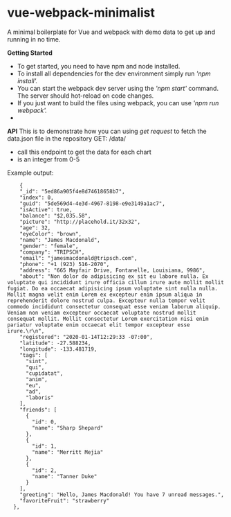 
# vue-webpack-minimalist
A minimal boilerplate for Vue and webpack with demo data to get up and running in no time.

**Getting Started**

- To get started, you need to have npm and node installed. 
- To install all dependencies for the dev environment simply run *'npm install'.* 
- You can start the webpack dev server using the *'npm start'* command. The server should hot-reload on code changes. 
- If you just want to build the files using webpack, you can use *'npm run webpack'.*
- 
**API**
This is to demonstrate how you can using *get request*  to fetch the data.json file in the repository
GET: /data/<id>
- call this endpoint to get the data for each chart
- <id> is an integer from 0-5

Example output: 

        {
        "_id": "5ed86a905f4e8d74618658b7",
        "index": 0,
        "guid": "5de569d4-4e3d-4967-8198-e9e3149a1ac7",
        "isActive": true,
        "balance": "$2,035.58",
        "picture": "http://placehold.it/32x32",
        "age": 32,
        "eyeColor": "brown",
        "name": "James Macdonald",
        "gender": "female",
        "company": "TRIPSCH",
        "email": "jamesmacdonald@tripsch.com",
        "phone": "+1 (923) 516-2070",
        "address": "665 Mayfair Drive, Fontanelle, Louisiana, 9986",
        "about": "Non dolor do adipisicing ex sit eu labore nulla. Ex voluptate qui incididunt irure officia cillum irure aute mollit mollit fugiat. Do ea occaecat adipisicing ipsum voluptate sint nulla nulla. Mollit magna velit enim Lorem ex excepteur enim ipsum aliqua in reprehenderit dolore nostrud culpa. Excepteur nulla tempor velit commodo incididunt consectetur consequat esse veniam laborum aliquip. Veniam non veniam excepteur occaecat voluptate nostrud mollit consequat mollit. Mollit consectetur Lorem exercitation nisi enim pariatur voluptate enim occaecat elit tempor excepteur esse irure.\r\n",
        "registered": "2020-01-14T12:29:33 -07:00",
        "latitude": -27.588234,
        "longitude": -133.481719,
        "tags": [
          "sint",
          "qui",
          "cupidatat",
          "anim",
          "eu",
          "ad",
          "laboris"
        ],
        "friends": [
          {
            "id": 0,
            "name": "Sharp Shepard"
          },
          {
            "id": 1,
            "name": "Merritt Mejia"
          },
          {
            "id": 2,
            "name": "Tanner Duke"
          }
        ],
        "greeting": "Hello, James Macdonald! You have 7 unread messages.",
        "favoriteFruit": "strawberry"
      },

